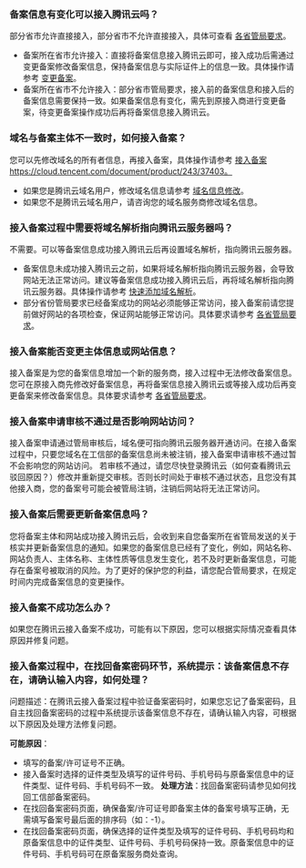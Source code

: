 ### 备案信息有变化可以接入腾讯云吗？
部分省市允许直接接入，部分省市不允许直接接入，具体可查看 [各省管局要求](https://cloud.tencent.com/document/product/243/3474)。
- 备案所在省市允许接入：直接将备案信息接入腾讯云即可，接入成功后需通过变更备案修改备案信息，保持备案信息与实际证件上的信息一致。具体操作请参考 [变更备案](https://cloud.tencent.com/document/product/243/37406)。
- 备案所在省市不允许接入：部分省市管局要求，接入前的备案信息和接入后的备案信息需要保持一致。如果备案信息有变化，需先到原接入商进行变更备案，待变更备案操作成功后再将备案信息接入腾讯云。

### 域名与备案主体不一致时，如何接入备案？
您可以先修改域名的所有者信息，再接入备案，具体操作请参考 [接入备案]()https://cloud.tencent.com/document/product/243/37403。
- 如果您是腾讯云域名用户，修改域名信息请参考 [域名信息修改](https://cloud.tencent.com/document/product/242/3648)。
- 如果您不是腾讯云域名用户，请咨询您的域名服务商修改域名信息。

### 接入备案过程中需要将域名解析指向腾讯云服务器吗？
不需要。可以等备案信息成功接入腾讯云后再设置域名解析，指向腾讯云服务器。
- 备案信息未成功接入腾讯云之前，如果将域名解析指向腾讯云服务器，会导致网站无法正常访问。建议等备案信息成功接入腾讯云后，再将域名解析指向腾讯云服务器。具体操作请参考 [快速添加域名解析](https://cloud.tencent.com/document/product/302/3446)。
- 部分省份管局要求已经备案成功的网站必须能够正常访问，接入备案前请您提前做好网站的各项检查，保证网站能够正常访问。具体要求请参考 [各省管局要求](https://cloud.tencent.com/document/product/243/3474)。

### 接入备案能否变更主体信息或网站信息？
接入备案是为您的备案信息增加一个新的服务商，接入过程中无法修改备案信息。您可在原接入商先修改好备案信息，再将备案信息接入腾讯云或等接入成功后再变更备案来修改备案信息。具体要求请参考 [各省管局要求](https://cloud.tencent.com/document/product/243/3474)。

### 接入备案申请审核不通过是否影响网站访问？
接入备案申请通过管局审核后，域名便可指向腾讯云服务器开通访问。在接入备案过程中，只要您域名在工信部的备案信息尚未被注销，接入备案申请审核不通过暂不会影响您的网站访问。 若审核不通过，请您尽快登录腾讯云（如何查看腾讯云驳回原因？）修改并重新提交审核。否则长时间处于审核不通过状态，且您没有其他接入商，您的备案号可能会被管局注销，注销后网站将无法正常访问。

### 接入备案后需要更新备案信息吗？
您将备案主体和网站成功接入腾讯云后，会收到来自您备案所在省管局发送的关于核实并更新备案信息的通知。如果您的备案信息已经有了变化，例如，网站名称、网站负责人、主体名称、主体性质等信息发生变化，若不及时更新备案信息，可能存在备案号被取消的风险。为了更好的保护您的利益，请您配合管局要求，在规定时间内完成备案信息的变更操作。

### 接入备案不成功怎么办？
如果您在腾讯云接入备案不成功，可能有以下原因，您可以根据实际情况查看具体原因并修复问题。

### 接入备案过程中，在找回备案密码环节，系统提示：该备案信息不存在，请确认输入内容，如何处理？
问题描述：在腾讯云接入备案过程中验证备案密码时，如果您忘记了备案密码，且自主找回备案密码的过程中系统提示该备案信息不存在，请确认输入内容，可根据以下原因及处理方法修复问题。

**可能原因**：
- 填写的备案/许可证号不正确。
- 接入备案时选择的证件类型及填写的证件号码、手机号码与原备案信息中的证件类型、证件号码、手机号码不一致。
**处理方法**：找回备案密码请参见如何找回工信部备案密码。
- 在找回备案密码页面，确保备案/许可证号即备案主体的备案号填写正确，无需填写备案号最后面的排序码（如：-1）。
- 在找回备案密码页面，确保选择的证件类型及填写的证件号码、手机号码均和原备案信息中的证件类型、证件号码、手机号码保持一致。原备案信息中的证件号码、手机号码可在原备案服务商处查询。
